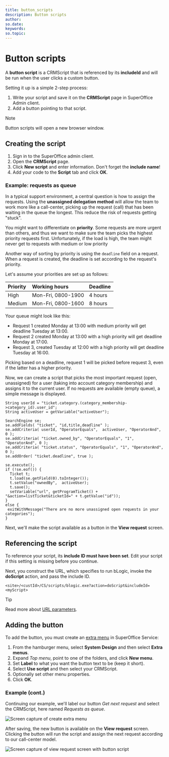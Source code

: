 ```yaml
---
title: button_scripts
description: Button scripts
author:
so.date:
keywords:
so.topic:
---
```


# Button scripts

A **button script** is a CRMScript that is referenced by its **includeId** and will be run when the user clicks a custom button.

Setting it up is a simple 2-step process:

1. Write your script and save it on the **CRMScript** page in SuperOffice Admin client.
2. Add a button pointing to that script.

> [!NOTE]
> Button scripts will open a new browser window.

## Creating the script

1. Sign in to the SuperOffice admin client.
2. Open the **CRMScript** page.
3. Click **New script** and enter information. Don't forget the **include name**!
4. Add your code to the **Script** tab and click **OK**.

### Example: requests as queue

In a typical support environment, a central question is how to assign the requests. Using the **unassigned delegation method** will allow the team to work more like a call-center, picking up the request (call) that has been waiting in the queue the longest. This reduce the risk of requests getting "stuck".

You might want to differentiate on **priority**. Some requests are more urgent than others, and thus we want to make sure the team picks the highest priority requests first. Unfortunately, if the load is high, the team might never get to requests with medium or low priority

Another way of sorting by priority is using the `deadline` field on a request. When a request is created, the deadline is set according to the request's priority.

Let's assume your priorities are set up as follows:

| Priority | Working hours      | Deadline |
|:---------|:-------------------|:---------|
| High     | Mon-Fri, 0800-1900 | 4 hours  |
| Medium   | Mon-Fri, 0800-1600 | 8 hours  |

Your queue might look like this:

* Request 1 created Monday at 13:00 with medium priority will get deadline Tuesday at 13:00.
* Request 2 created Monday at 13:00 with a high priority will get deadline Monday at 17:00.
* Request 3, created Tuesday at 12:00 with a high priority will get deadline Tuesday at 16:00.

Picking based on a deadline, request 1 will be picked before request 3, even if the latter has a higher priority.

Now, we can create a script that picks the most important request (open, unassigned) for a user (taking into account category membership) and assigns it to the current user. If no requests are available (empty queue), a simple message is displayed.

```crmscript
String userId = "ticket.category.(category_membership->category_id).user_id";
String activeUser = getVariable("activeUser");

SearchEngine se;
se.addFields( "ticket", "id,title,deadline" );
se.addCriteria( userId, "OperatorEquals",  activeUser, "OperatorAnd", 0 );
se.addCriteria( "ticket.owned_by", "OperatorEquals", "1", "OperatorAnd", 0 );
se.addCriteria( "ticket.status", "OperatorEquals", "1", "OperatorAnd", 0 );
se.addOrder( "ticket.deadline", true );

se.execute();
if (!se.eof()) {
  Ticket t;
  t.load(se.getField(0).toInteger());
  t.setValue("ownedBy",  activeUser);
  t.save();
  setVariable("url", getProgramTicket() + "&action=listTicket&ticketId=" + t.getValue("id"));
}
else {
 exitWithMessage("There are no more unassigned open requests in your categories");
}
```

Next, we'll make the script available as a button in the **View request** screen.

## Referencing the script

To reference your script, its **include ID must have been set**. Edit your script if this setting is missing before you continue.

Next, you construct the URL, which specifies to run bLogic, invoke the **doScript** action, and pass the include ID.

`<site>/<custId>/CS/scripts/blogic.exe?action=doScript&includeId=<myScript>`

> [!TIP]
> Read more about [URL parameters](./url-parameters.md).

## Adding the button

To add the button, you must create an [extra menu](./extra-menus.md) in SuperOffice Service:

1. From the hamburger menu, select **System Design** and then select **Extra menus**.
2. Expand *Top menu*, point to one of the folders, and click **New menu**.
3. Set **Label** to what you want the button text to be (keep it short).
4. Select **Use script** and then select your CRMScript.
5. Optionally set other menu properties.
6. Click **OK**.

### Example (cont.)

Continuing our example, we'll label our button *Get next request* and select the CRMScript, here named *Requests as queue*.

![Screen capture of create extra menu](../images/req-as-q-setup.png)

After saving, the new button is available on the **View request** screen. Clicking the button will run the script and assign the next request according to our call-center model.

![Screen capture of view request screen with button script](../images/req-as-q-result.png)

